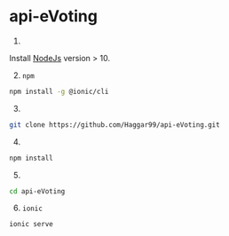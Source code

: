 # api-eVoting


1. 
Install [NodeJs](https://nodejs.org/en/download/) version > 10.

2. `npm`
```bash
npm install -g @ionic/cli
```

3.
```bash
git clone https://github.com/Haggar99/api-eVoting.git
```
4.
```bash
npm install
```
5.
```bash
cd api-eVoting
```
6. `ionic`
```bash
ionic serve
```
